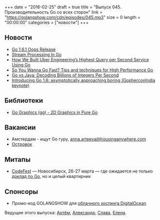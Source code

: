 +++
date = "2016-02-25"
draft = true
title = "Выпуск 045. Производительность Go со всех сторон"
link = "https://golangshow.com/cdn/episodes/045.mp3"
size = 0
length = "00:00:00"
categories = ["новости"]
+++

## Новости
- [Go 1.6.1 Oops Release](https://github.com/golang/go/issues?q=is%3Aissue+milestone%3AGo1.6.1)
- [Stream Processing In Go](http://www.slideshare.net/kafroozeh/stream-processing-in-go)
- [How We Built Uber Engineering’s Highest Query per Second Service Using Go](https://eng.uber.com/go-geofence/)
- [So You Wanna Go Fast? Tips and techniques for High Performance Go](http://bravenewgeek.com/so-you-wanna-go-fast/)
- [Go vs Java: Decoding Billions of Integers Per Second](http://zhen.org/blog/go-vs-java-decoding-billions-of-integers-per-second/)
- [Introducing Go 1.6: asymptotically approaching boring (GopherconIndia keynote)](https://docs.google.com/presentation/d/1JsCKdK_AvDdn8EkummMNvpo7ntqteWQfynq9hFTCkhQ/view)

## Библиотеки
- [Go Graphics (gg) - 2D Graphics in Pure Go](https://github.com/fogleman/gg)

## Вакансии
- Амстердам - ищут Go гуру, [anna.arteeva@housinganywhere.com](mailto:anna.arteeva@housinganywhere.com)
- [Островок](https://jobs.lever.co/ostrovok.ru/b9d7f1c4-a5e6-441a-b8b5-ce4c9d92e1fb)

## Митапы
- [CodeFest](http://codefest.ru) — Новосибирск, 26-27 марта — где ожидается не только [доклад по Go](http://2016.codefest.ru/lecture/1068), но и целый квартирник

## Спонсоры
- Промо-код GOLANGSHOW для [облачного хостинга DigitalOcean](https://www.digitalocean.com/?utm_campaign=golangshow&utm_medium=podcast&refcode=63eedb038a3e)

Ведущие этого выпуска: [Артём](https://twitter.com/miolini), [Александр](https://twitter.com/LK4D4math), [Слава](https://twitter.com/m0sth8),
[Елена](https://twitter.com/webdeva).
